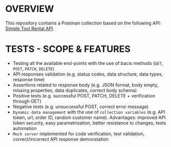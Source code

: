 # OVERVIEW
This repository contains a Postman collection based on the following API: [Simple Tool Rental API](https://github.com/vdespa/quick-introduction-to-postman/blob/main/simple-tool-rental-api.md#Register-a-new-API-client).
# TESTS - SCOPE & FEATURES
- Testing all the available end-points with the use of bacis methods (`GET`, `POST`, `PATCH`, `DELETE`)
- API responses validation (e.g. status codes, data structure, data types, response time)
- Assertions related to response body (e.g. JSON format, body empty, missing properties, data duplicates, correct body schema)
- Positive tests (e.g. successful POST, PATCH, DELETE + verification through GET)
- Negative tests (e.g. unsuccessful POST, correct error message)
- `Dynamic data management` with the use of `collection variables` (e.g. API token, url, order ID, random customer name). Advantages: improved API token security, easy parametrisation, better resistance to changes, tests automation
- `Mock server` implemented for code verification, test validation, correct/incorrect API response demonstation
